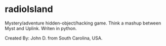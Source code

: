 # radioIsland
Mystery/adventure hidden-object/hacking game. Think a mashup between Myst and Uplink. Writen in python.

Created By: John D. from South Carolina, USA. 
